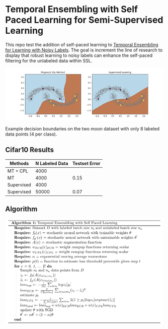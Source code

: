 # Temporal Ensembling with Self Paced Learning for Semi-Supervised Learning

This repo test the addition of self-paced learning to [Temporal Ensembling for Learning with Noisy Labels](https://arxiv.org/abs/2109.14563). The goal is increment the line of research to display that robust learning to noisy labels can enhance the self-paced filtering for the unlabeled data within SSL.

![](imgs/decision_bounds.png)

Example decision boundaries on the two moon dataset with only 8 labeled data points (4 per class).

## Cifar10 Results

| Methods    | N Labeled Data | Testset Error |
| ---------- | -------------- | ------------- |
| MT + CPL   | 4000           |               |
| MT         | 4000           | 0.15          |
| Supervised | 4000           |               |
| Supervised | 50000          | 0.07          |

## Algorithm

![](imgs/algorithm.png)